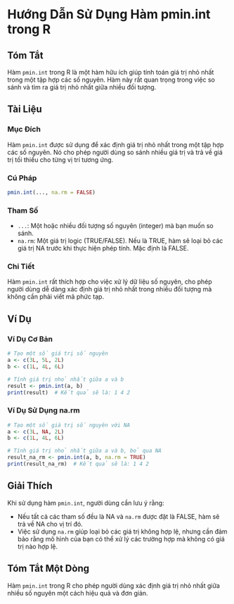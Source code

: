 <!--
Meta Description: # Hướng Dẫn Sử Dụng Hàm pmin.int trong R ## Tóm Tắt Hàm `pmin.int` trong R là một hàm hữu ích giúp tính toán giá trị nhỏ nhất trong một tập hợp các số...
Meta Keywords: giá, trị, hàm, pmin, int
-->

# Hướng Dẫn Sử Dụng Hàm pmin.int trong R

## Tóm Tắt
Hàm `pmin.int` trong R là một hàm hữu ích giúp tính toán giá trị nhỏ nhất trong một tập hợp các số nguyên. Hàm này rất quan trọng trong việc so sánh và tìm ra giá trị nhỏ nhất giữa nhiều đối tượng.

## Tài Liệu
### Mục Đích
Hàm `pmin.int` được sử dụng để xác định giá trị nhỏ nhất trong một tập hợp các số nguyên. Nó cho phép người dùng so sánh nhiều giá trị và trả về giá trị tối thiểu cho từng vị trí tương ứng.

### Cú Pháp
```R
pmin.int(..., na.rm = FALSE)
```

### Tham Số
- `...`: Một hoặc nhiều đối tượng số nguyên (integer) mà bạn muốn so sánh.
- `na.rm`: Một giá trị logic (TRUE/FALSE). Nếu là TRUE, hàm sẽ loại bỏ các giá trị NA trước khi thực hiện phép tính. Mặc định là FALSE.

### Chi Tiết
Hàm `pmin.int` rất thích hợp cho việc xử lý dữ liệu số nguyên, cho phép người dùng dễ dàng xác định giá trị nhỏ nhất trong nhiều đối tượng mà không cần phải viết mã phức tạp.

## Ví Dụ
### Ví Dụ Cơ Bản
```R
# Tạo một số giá trị số nguyên
a <- c(3L, 5L, 2L)
b <- c(1L, 4L, 6L)

# Tính giá trị nhỏ nhất giữa a và b
result <- pmin.int(a, b)
print(result)  # Kết quả sẽ là: 1 4 2
```

### Ví Dụ Sử Dụng na.rm
```R
# Tạo một số giá trị số nguyên với NA
a <- c(3L, NA, 2L)
b <- c(1L, 4L, 6L)

# Tính giá trị nhỏ nhất giữa a và b, bỏ qua NA
result_na_rm <- pmin.int(a, b, na.rm = TRUE)
print(result_na_rm)  # Kết quả sẽ là: 1 4 2
```

## Giải Thích
Khi sử dụng hàm `pmin.int`, người dùng cần lưu ý rằng:
- Nếu tất cả các tham số đều là NA và `na.rm` được đặt là FALSE, hàm sẽ trả về NA cho vị trí đó.
- Việc sử dụng `na.rm` giúp loại bỏ các giá trị không hợp lệ, nhưng cần đảm bảo rằng mô hình của bạn có thể xử lý các trường hợp mà không có giá trị nào hợp lệ.

## Tóm Tắt Một Dòng
Hàm `pmin.int` trong R cho phép người dùng xác định giá trị nhỏ nhất giữa nhiều số nguyên một cách hiệu quả và đơn giản.